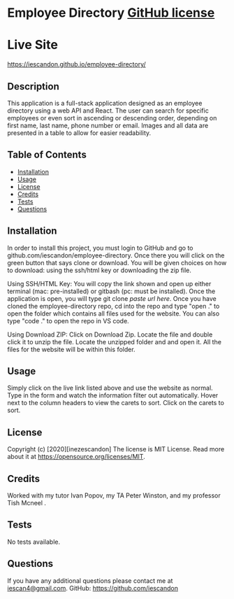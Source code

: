 # Employee Directory [GitHub license](https://img.shields.io/badge/license-MIT%20License-blue.svg)

# Live Site

https://iescandon.github.io/employee-directory/

## Description

This application is a full-stack application designed as an employee directory using a web API and React. The user can search for specific employees or even sort in ascending or descending order, depending on first name, last name, phone number or email. Images and all data are presented in a table to allow for easier readability.

## Table of Contents

- [Installation](#installation)
- [Usage](#usage)
- [License](#license)
- [Credits](#credits)
- [Tests](#tests)
- [Questions](#questions)

## Installation

In order to install this project, you must login to GitHub and go to github.com/iescandon/employee-directory. Once there you will click on the green button that says clone or download. You will be given choices on how to download: using the ssh/html key or downloading the zip file.

Using SSH/HTML Key: You will copy the link shown and open up either terminal (mac: pre-installed) or gitbash (pc: must be installed). Once the application is open, you will type git clone _paste url here_. Once you have cloned the employee-directory repo, cd into the repo and type "open ." to open the folder which contains all files used for the website. You can also type "code ." to open the repo in VS code.

Using Download ZIP: Click on Download Zip. Locate the file and double click it to unzip the file. Locate the unzipped folder and and open it. All the files for the website will be within this folder.

## Usage

Simply click on the live link listed above and use the website as normal. Type in the form and watch the information filter out automatically. Hover next to the column headers to view the carets to sort. Click on the carets to sort.

## License

Copyright (c) [2020][inezescandon]
The license is MIT License.
Read more about it at https://opensource.org/licenses/MIT.

## Credits

Worked with my tutor Ivan Popov, my TA Peter Winston, and my professor Tish Mcneel .

## Tests

No tests available.

## Questions

If you have any additional questions please contact me at iescan4@gmail.com.
GitHub: https://github.com/iescandon

